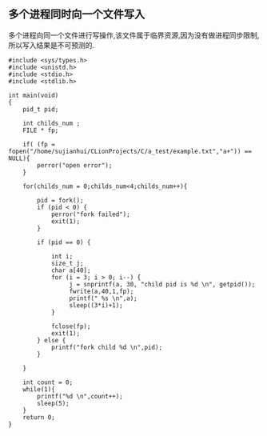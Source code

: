 ## 多个进程同时向一个文件写入

多个进程向同一个文件进行写操作,该文件属于临界资源,因为没有做进程同步限制,所以写入结果是不可预测的.

    #include <sys/types.h>
    #include <unistd.h>
    #include <stdio.h>
    #include <stdlib.h>
    
    int main(void)
    {
        pid_t pid;
    
        int childs_num ;
        FILE * fp;
    
        if( (fp = fopen("/home/sujianhui/CLionProjects/C/a_test/example.txt","a+")) == NULL){
            perror("open error");
        }
    
        for(childs_num = 0;childs_num<4;childs_num++){
    
            pid = fork();
            if (pid < 0) {
                perror("fork failed");
                exit(1);
            }
    
            if (pid == 0) {
    
                int i;
                size_t j;
                char a[40];
                for (i = 3; i > 0; i--) {
                     j = snprintf(a, 30, "child pid is %d \n", getpid());
                     fwrite(a,40,1,fp);
                     printf(" %s \n",a);
                     sleep((3*i)+1);
                }
    
                fclose(fp);
                exit(1);
            } else {
                printf("fork child %d \n",pid);
            }
    
        }
    
        int count = 0;
        while(1){
            printf("%d \n",count++);
            sleep(5);
        }
        return 0;
    }
    
